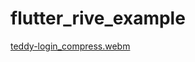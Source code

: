 # flutter_rive_example
[teddy-login_compress.webm](https://user-images.githubusercontent.com/4101178/204823992-ada26da4-0635-4369-817e-7ff3feab9f54.webm)
